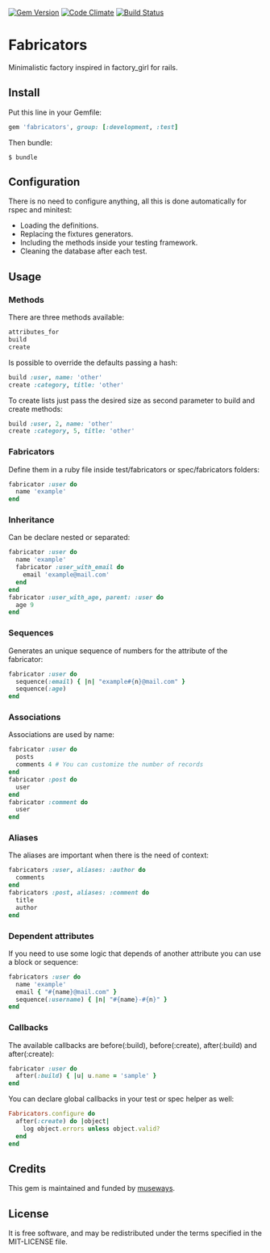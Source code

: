 [![Gem Version](https://badge.fury.io/rb/fabricators.svg)](http://badge.fury.io/rb/fabricators) [![Code Climate](https://codeclimate.com/github/museways/fabricators/badges/gpa.svg)](https://codeclimate.com/github/museways/fabricators) [![Build Status](https://travis-ci.org/museways/fabricators.svg?branch=0.1.0)](https://travis-ci.org/museways/fabricators)

# Fabricators

Minimalistic factory inspired in factory_girl for rails.

## Install

Put this line in your Gemfile:
```ruby
gem 'fabricators', group: [:development, :test]
```

Then bundle:

    $ bundle

## Configuration

There is no need to configure anything, all this is done automatically for rspec and minitest:

* Loading the definitions.
* Replacing the fixtures generators.
* Including the methods inside your testing framework.
* Cleaning the database after each test.

## Usage

### Methods

There are three methods available:
```ruby
attributes_for
build
create
```

Is possible to override the defaults passing a hash:
```ruby
build :user, name: 'other'
create :category, title: 'other'
```

To create lists just pass the desired size as second parameter to build and create methods:
```ruby
build :user, 2, name: 'other'
create :category, 5, title: 'other'
```

### Fabricators

Define them in a ruby file inside test/fabricators or spec/fabricators folders:
```ruby
fabricator :user do
  name 'example'
end
```

### Inheritance

Can be declare nested or separated:
```ruby
fabricator :user do
  name 'example'
  fabricator :user_with_email do
    email 'example@mail.com'
  end
end
fabricator :user_with_age, parent: :user do
  age 9
end
```

### Sequences

Generates an unique sequence of numbers for the attribute of the fabricator:
```ruby
fabricator :user do
  sequence(:email) { |n| "example#{n}@mail.com" }
  sequence(:age)
end
```

### Associations

Associations are used by name:
```ruby
fabricator :user do
  posts
  comments 4 # You can customize the number of records
end
fabricator :post do
  user
end
fabricator :comment do
  user
end
```

### Aliases

The aliases are important when there is the need of context:
```ruby
fabricators :user, aliases: :author do
  comments
end
fabricators :post, aliases: :comment do
  title
  author
end
```

### Dependent attributes

If you need to use some logic that depends of another attribute you can use a block or sequence:
```ruby
fabricators :user do
  name 'example'
  email { "#{name}@mail.com" }
  sequence(:username) { |n| "#{name}-#{n}" }
end
```

### Callbacks

The available callbacks are before(:build), before(:create), after(:build) and after(:create):
```ruby
fabricator :user do
  after(:build) { |u| u.name = 'sample' }
end
```

You can declare global callbacks in your test or spec helper as well:
```ruby
Fabricators.configure do
  after(:create) do |object|
    log object.errors unless object.valid?
  end
end
```

## Credits

This gem is maintained and funded by [museways](http://museways.com).

## License

It is free software, and may be redistributed under the terms specified in the MIT-LICENSE file.
